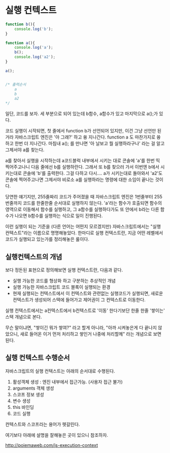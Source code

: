 # 실행 컨텍스트

```javascript
function b(){
	console.log('b');    
}

function a(){
    console.log('a');
    b();
    console.log('a2');
}

a();


/* 출력순서
	a
	b
	a2
*/
```

일단, 코드를 보자. 세 부분으로 되어 있는데 b함수, a함수가 있고 마지막으로 a();가 있다.  

코드 실행이 시작되면, 첫 줄에서 function b가 선언되어 있지만, 이건 그냥 선언만 된거라 자바스크립트 엔진은 '아 그래?' 하고 쓩 지나간다. function a 도 마찬가지로 쓩 하고 한번 더 지나간다. 마침내 a(); 를 만나면 '아 날보고 뭘 실행하라구나' 라는 걸 알고 그제서야 a를 찾는다. 

a를 찾아서 실행을 시작하는데 a코드블럭 내부에서 시키는 대로 콘솔에 'a'를 한번 띡 찍어주고나니 다음 줄에선 b를 실행하란다. 그래서 또 b를 찾으러 가서 이번엔 b에서 시키는대로 콘솔에 'b'를 출력한다. 그걸 다하고 다시.... a가 시키는대로 돌아와서 'a2'도 콘솔에 찍어주고나면 그제서야 비로소 a를 실행하라는 명령에 대한 소임이 끝나는 것이다. 

당연한 얘기지만, 255줄짜리 코드가 주어졌을 때 자바스크립트 엔진은 1번줄부터 255번줄까지 코드를 한줄한줄 순서대로 실행하지 않는다. 'a'라는 함수가 호출되면 함수의 영역으로 이동해서 함수를 실행하고, 그 a함수를 실행하다가도 또 안에서 b라는 다른 함수가 나오면 b함수를 실행하는 식으로 일이 진행된다. 

이런 실행이 되는 기준을 (다른 언어는 어떤지 모르겠지만) 자바스크립트에서는 "실행 컨텍스트"라는 이름으로 명명해놓았다. 한마디로 실행 컨텍스트란, 지금 어떤 레벨에서 코드가 실행되고 있는가를 정리해놓은 룰이다.  



## 실행컨텍스트의 개념

보다 정돈된 표현으로 정의해보면 실행 컨텍스트란, 다음과 같다. 

- 실행 가능한 코드를 형상화 하고 구분하는 추상적인 개념
- 실행 가능한 자바스크립트 코드 블록이 실행되는 환경
- 현재 실행되는 컨텍스트에서 이 컨텍스트와 관련없는 실행코드가 실행되면, 새로운 컨텍스트가 생성되어 스택에 들어가고 제어권이 그 컨텍스트로 이동한다. 

실행 컨텍스트에서는 a컨텍스트에서 b컨텍스트로 '이동' 한다기보단 한줄 한줄 '쌓이는' 스택 개념으로 본다. 

무슨 말이냐면, "쌓이긴 뭐가 쌓여?" 라고 할게 아니라, "아까 시켜놓은게 다 끝나지 않았으니, 새로 들어온 이거 먼저 처리하고 쌓인거 나중에 처리할께" 라는 개념으로 보면 된다. 



## 실행 컨텍스트 수행순서

자바스크립트의 실행 컨텍스트는 아래의 순서대로 수행된다.

1. 활성객체 생성 : 엔진 내부에서 접근가능. (사용자 접근 불가)
2. arguments 객체 생성
3. 스코프 정보 생성
4. 변수 생성
5. this 바인딩
6. 코드 실행


컨텍스트와 스코프라는 용어가 헷갈린다.



여기보다 아래에 설명을 잘해놓은 곳이 있으니 참조하자.

http://poiemaweb.com/js-execution-context

